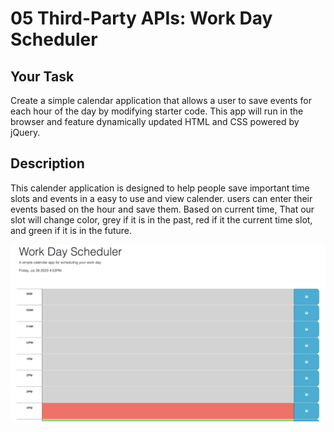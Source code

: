 # 05 Third-Party APIs: Work Day Scheduler

## Your Task

Create a simple calendar application that allows a user to save events for each hour of the day by modifying starter code. This app will run in the browser and feature dynamically updated HTML and CSS powered by jQuery.

## Description

This calender application is designed to help people save important time slots and events in a easy to use and view calender. users can enter their events based on the hour and save them. Based on current time, That our slot will change color, grey if it is in the past, red if it the current time slot, and green if it is in the future. 

<img src="./Assets/mod5sample.png">
